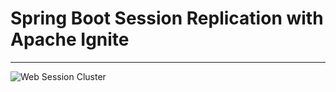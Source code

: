 # Spring Boot Session Replication with Apache Ignite

----

![Web Session Cluster](https://ignite.apache.org/images/web_sessions.png)
